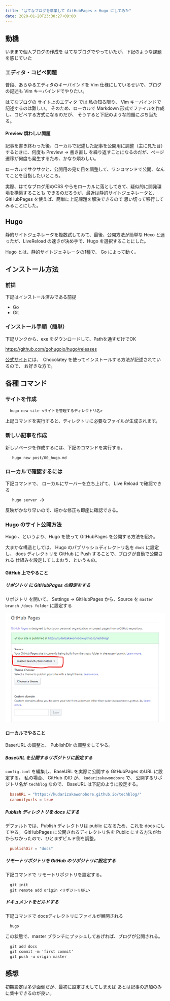```yaml
---
title: "はてなブログを卒業して GitHubPages × Hugo にしてみた"
date: 2020-01-20T23:30:27+09:00
---
```


## 動機 
いままで個人ブログの作成を はてなブログでやっていたが、下記のような課題を感じていた

### エディタ・コピペ問題
普段、あらゆるエディタのキーバインドを Vim 仕様にしているせいで、ブログの記述も Vim キーバインドでやりたい。

はてなブログの サイト上のエディタ では 私の知る限り、 Vim キーバインドで記述するのは難しい。
そのため、ローカルで Markdown 形式でファイルを作成し、コピペする方式になるのだが、
そうすると下記のような問題にぶち当たる。

#### Preview 煩わしい問題
記事を書き終わった後、ローカルで記述した記事を公開用に調整（主に見た目）するときに、何度も
Preview → 書き直し を繰り返すことになるのだが、ページ遷移が何度も発生するため、かなり煩わしい。

ローカルでサクサクと、公開用の見た目を調整して、ワンコマンドで公開、なんてことを目指したいところ。

実際、はてなブログ用のCSS やらをローカルに落としてきて、疑似的に開発環境を構築することも
できるのだろうが、最近は静的サイトジェネレータと、GitHubPages を使えば、簡単に上記課題を解決できるので
思い切って移行してみることにした。

## Hugo

静的サイトジェネレータを複数試してみて、最後、公開方法が簡単な Hexo と迷ったが、LiveReload の速さが決め手で、Hugo を選択することにした。

Hugo とは、静的サイトジェネレータの1種で、 Go によって動く。

## インストール方法

### 前提
下記はインストール済みである前提

- Go
- Git

### インストール手順（簡単）

下記リンクから、exe をダウンロードして、Pathを通すだけでOK

https://github.com/gohugoio/hugo/releases

[公式サイト](https://gohugo.io/getting-started/installing/)には、　Chocolatey を使ってインストールする方法が記述されているので、
お好きな方で。

## 各種 コマンド

### サイトを作成

``` shell
  hugo new site <サイトを管理するディレクトリ名>
```

上記コマンドを実行すると、ディレクトリに必要なファイルが生成されます。

### 新しい記事を作成

新しいページを作成するには、下記のコマンドを実行する。

``` shell
   hugo new post/00_hugo.md
```

### ローカルで確認するには

下記コマンドで、 ローカルにサーバーを立ち上げて、 Live Reload で確認できる

``` shell
   hugo server -D
```

反映がかなり早いので、細かな修正も即座に確認できる。

### Hugo のサイト公開方法

Hugo 、というより、Hugo を使って GitHubPages を公開する方法を紹介。

大まかな構造としては、 Hugo のパブリッシュディレクトリ名を `docs` に設定し、
docs ディレクトリを GitHub に Push することで、ブログが自動で公開される
仕組みを設定してしまおう、というもの。

#### GitHub 上でやること

##### リポジトリ に GitHubPages の設定をする
リポジトリ を開いて、 Settings → GitHubPages から、Source を `master branch /docs folder` に設定する

![キャプチャ](./images/githubsetting.png)

#### ローカルでやること

BaserURL の調整と、 PublishDir の調整をしてやる。

##### BaseURL を公開するリポジトリに設定する

`config.toml` を編集し、BaseURL を実際に公開する GitHubPages のURL に設定する。
私の場合、 GitHub のID が、 `kudarizakawonobore` で、 公開するリポジトリ名が ```techblog``` なので、 BaseURL は下記のように設定する。

```toml:config.toml
  baseURL = "https://kudarizakawonobore.github.io/techblog/"
  canonifyurls = true
```

##### Publish ディレクトリを docs にする
デフォルトでは、Publish ディレクトリは public になるため、これを docs にしてやる。
GitHubPages に公開されるディレクトリ名を Public にする方法がわからなかったので、ひとまずビルド側を調整。

```toml:config.toml
  publishDir = "docs"
```

##### リモートリポジトリを GitHub のリポジトリに設定する

下記コマンドで リモートリポジトリを設定する。

```shell
  git init
  git remote add origin <リポジトリURL>
```

##### ドキュメントをビルドする

下記コマンドで docsディレクトリにファイルが展開される

```shell
  hugo
```

この状態で、master ブランチにプッシュしてあげれば、ブログが公開される。
```shell
  git add docs
  git commit -m 'first commit'
  git push -u origin master
```

## 感想
初期設定は多少面倒だが、最初に設定さえしてしまえば あとは記事の追加のみに集中できるのが良い。
